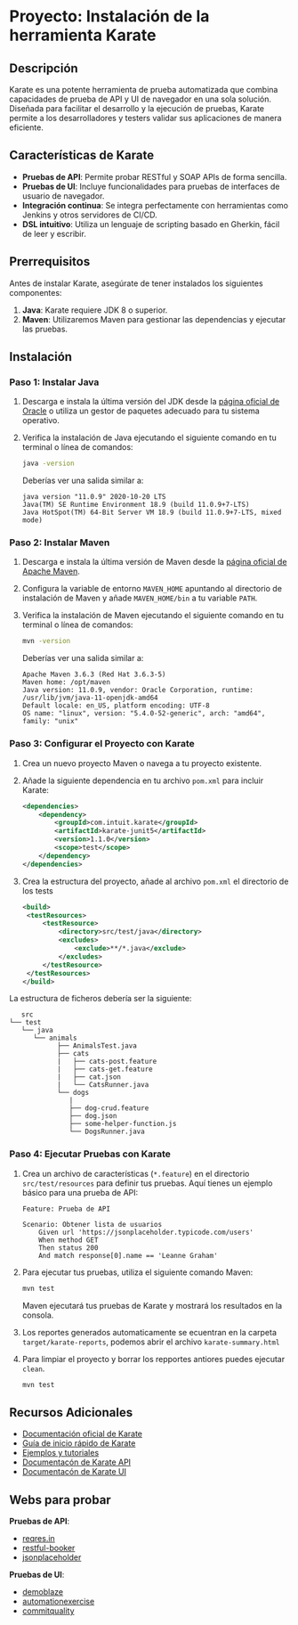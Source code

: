 # Proyecto: Instalación de la herramienta Karate

## Descripción

Karate es una potente herramienta de prueba automatizada que combina capacidades de prueba de API y UI de navegador en una sola solución. Diseñada para facilitar el desarrollo y la ejecución de pruebas, Karate permite a los desarrolladores y testers validar sus aplicaciones de manera eficiente.

## Características de Karate

- **Pruebas de API**: Permite probar RESTful y SOAP APIs de forma sencilla.
- **Pruebas de UI**: Incluye funcionalidades para pruebas de interfaces de usuario de navegador.
- **Integración continua**: Se integra perfectamente con herramientas como Jenkins y otros servidores de CI/CD.
- **DSL intuitivo**: Utiliza un lenguaje de scripting basado en Gherkin, fácil de leer y escribir.

## Prerrequisitos

Antes de instalar Karate, asegúrate de tener instalados los siguientes componentes:

1. **Java**: Karate requiere JDK 8 o superior.
2. **Maven**: Utilizaremos Maven para gestionar las dependencias y ejecutar las pruebas.

## Instalación

### Paso 1: Instalar Java

1. Descarga e instala la última versión del JDK desde la [página oficial de Oracle](https://www.oracle.com/java/technologies/javase-jdk11-downloads.html) o utiliza un gestor de paquetes adecuado para tu sistema operativo.
2. Verifica la instalación de Java ejecutando el siguiente comando en tu terminal o línea de comandos:

   ```sh
   java -version
   ```

   Deberías ver una salida similar a:

   ```
   java version "11.0.9" 2020-10-20 LTS
   Java(TM) SE Runtime Environment 18.9 (build 11.0.9+7-LTS)
   Java HotSpot(TM) 64-Bit Server VM 18.9 (build 11.0.9+7-LTS, mixed mode)
   ```

### Paso 2: Instalar Maven

1. Descarga e instala la última versión de Maven desde la [página oficial de Apache Maven](https://maven.apache.org/download.cgi).
2. Configura la variable de entorno `MAVEN_HOME` apuntando al directorio de instalación de Maven y añade `MAVEN_HOME/bin` a tu variable `PATH`.
3. Verifica la instalación de Maven ejecutando el siguiente comando en tu terminal o línea de comandos:

   ```sh
   mvn -version
   ```

   Deberías ver una salida similar a:

   ```
   Apache Maven 3.6.3 (Red Hat 3.6.3-5)
   Maven home: /opt/maven
   Java version: 11.0.9, vendor: Oracle Corporation, runtime: /usr/lib/jvm/java-11-openjdk-amd64
   Default locale: en_US, platform encoding: UTF-8
   OS name: "linux", version: "5.4.0-52-generic", arch: "amd64", family: "unix"
   ```

### Paso 3: Configurar el Proyecto con Karate

1. Crea un nuevo proyecto Maven o navega a tu proyecto existente.
2. Añade la siguiente dependencia en tu archivo `pom.xml` para incluir Karate:

   ```xml
   <dependencies>
       <dependency>
           <groupId>com.intuit.karate</groupId>
           <artifactId>karate-junit5</artifactId>
           <version>1.1.0</version>
           <scope>test</scope>
       </dependency>
   </dependencies>
   ```
3. Crea la estructura del proyecto, añade al archivo `pom.xml` el directorio de los tests
   
   ```xml
   <build>
    <testResources>
        <testResource>
            <directory>src/test/java</directory>
            <excludes>
                <exclude>**/*.java</exclude>
            </excludes>
        </testResource>
    </testResources> 
   </build>
   ```
La estructura de ficheros debería ser la siguiente:

   ```
      src
   └── test
      └── java
         └── animals
               ├── AnimalsTest.java
               ├── cats
               |   ├── cats-post.feature
               |   ├── cats-get.feature
               |   ├── cat.json
               |   └── CatsRunner.java
               └── dogs
                  |
                  ├── dog-crud.feature
                  ├── dog.json
                  ├── some-helper-function.js
                  └── DogsRunner.java
   ```
### Paso 4: Ejecutar Pruebas con Karate

1. Crea un archivo de características (`*.feature`) en el directorio `src/test/resources` para definir tus pruebas. Aquí tienes un ejemplo básico para una prueba de API:

   ```gherkin
   Feature: Prueba de API

   Scenario: Obtener lista de usuarios
       Given url 'https://jsonplaceholder.typicode.com/users'
       When method GET
       Then status 200
       And match response[0].name == 'Leanne Graham'
   ```

2. Para ejecutar tus pruebas, utiliza el siguiente comando Maven:

   ```sh
   mvn test
   ```

   Maven ejecutará tus pruebas de Karate y mostrará los resultados en la consola.

3. Los reportes generados automaticamente se ecuentran en la carpeta `target/karate-reports`, podemos abrir el archivo `karate-summary.html`

4. Para limpiar el proyecto y borrar los repportes antiores puedes ejecutar `clean`. 

   ```sh
   mvn test
   ```


## Recursos Adicionales

- [Documentación oficial de Karate](https://github.com/intuit/karate)
- [Guía de inicio rápido de Karate](https://github.com/intuit/karate#getting-started)
- [Ejemplos y tutoriales](https://github.com/intuit/karate/tree/master/karate-demo)
- [Documentacón de Karate API](https://github.com/karatelabs/karate?tab=readme-ov-file#syntax-guide)
- [Documentacón de Karate UI](https://karatelabs.github.io/karate/karate-core/)

## Webs para probar

**Pruebas de API**: 
- [reqres.in](https://reqres.in/)
- [restful-booker](https://restful-booker.herokuapp.com/)
- [jsonplaceholder](https://jsonplaceholder.typicode.com)

**Pruebas de UI**:  
- [demoblaze](https://www.demoblaze.com/index.html)
- [automationexercise](https://automationexercise.com/)
- [commitquality](https://commitquality.com/)
